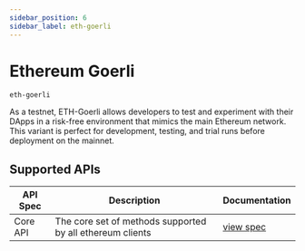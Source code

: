 ```yaml
---
sidebar_position: 6
sidebar_label: eth-goerli
---
```


# Ethereum Goerli

`eth-goerli`

As a testnet, ETH-Goerli allows developers to test and experiment with their DApps in a risk-free environment that mimics the main Ethereum network. This variant is perfect for development, testing, and trial runs before deployment on the mainnet.

## Supported APIs

| API Spec | Description                                               | Documentation                      |
| -------- | --------------------------------------------------------- | ---------------------------------- |
| Core API | The core set of methods supported by all ethereum clients | [view spec](../specs/core-api.mdx) |
